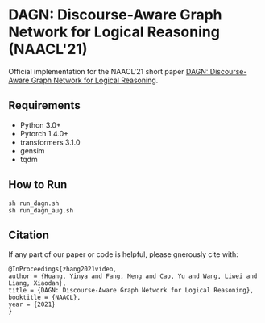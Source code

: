 # DAGN: Discourse-Aware Graph Network for Logical Reasoning (NAACL'21)

Official implementation for the NAACL'21 short paper [DAGN: Discourse-Aware Graph Network for Logical Reasoning](https://arxiv.org/abs/2103.14349). 


## Requirements
* Python 3.0+
* Pytorch 1.4.0+
* transformers 3.1.0
* gensim
* tqdm


## How to Run
```
sh run_dagn.sh
sh run_dagn_aug.sh
```

## Citation
If any part of our paper or code is helpful, please gnerously cite with:
```
@InProceedings{zhang2021video,
author = {Huang, Yinya and Fang, Meng and Cao, Yu and Wang, Liwei and Liang, Xiaodan},
title = {DAGN: Discourse-Aware Graph Network for Logical Reasoning},
booktitle = {NAACL},
year = {2021}
} 
```
